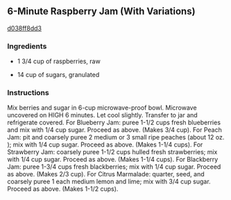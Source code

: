 ## 6-Minute Raspberry Jam (With Variations)

[d038ff8dd3](http://www.food.com/recipe/6-minute-raspberry-jam-with-variations-301951)

### Ingredients

 - 1 3/4 cup of raspberries, raw

 - 14 cup of sugars, granulated

### Instructions

Mix berries and sugar in 6-cup microwave-proof bowl. Microwave uncovered on HIGH 6 minutes. Let cool slightly. Transfer to jar and refrigerate covered. For Blueberry Jam: puree 1-1/2 cups fresh blueberries and mix with 1/4 cup sugar. Proceed as above. (Makes 3/4 cup). For Peach Jam: pit and coarsely puree 2 medium or 3 small ripe peaches (about 12 oz. ); mix with 1/4 cup sugar. Proceed as above. (Makes 1-1/4 cups). For Strawberry Jam: coarsely puree 1-1/2 cups hulled fresh strawberries; mix with 1/4 cup sugar. Proceed as above. (Makes 1-1/4 cups). For Blackberry Jam: puree 1-3/4 cups fresh blackberries; mix with 1/4 cup sugar. Proceed as above. (Makes 2/3 cup). For Citrus Marmalade: quarter, seed, and coarsely puree 1 each medium lemon and lime; mix with 3/4 cup sugar. Proceed as above. (Makes 1-1/2 cups).